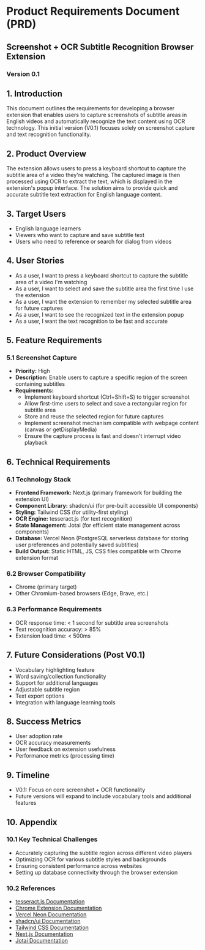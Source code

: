 # Product Requirements Document (PRD)
## Screenshot + OCR Subtitle Recognition Browser Extension
### Version 0.1

## 1. Introduction
This document outlines the requirements for developing a browser extension that enables users to capture screenshots of subtitle areas in English videos and automatically recognize the text content using OCR technology. This initial version (V0.1) focuses solely on screenshot capture and text recognition functionality.

## 2. Product Overview
The extension allows users to press a keyboard shortcut to capture the subtitle area of a video they're watching. The captured image is then processed using OCR to extract the text, which is displayed in the extension's popup interface. The solution aims to provide quick and accurate subtitle text extraction for English language content.

## 3. Target Users
- English language learners
- Viewers who want to capture and save subtitle text
- Users who need to reference or search for dialog from videos

## 4. User Stories
- As a user, I want to press a keyboard shortcut to capture the subtitle area of a video I'm watching
- As a user, I want to select and save the subtitle area the first time I use the extension
- As a user, I want the extension to remember my selected subtitle area for future captures
- As a user, I want to see the recognized text in the extension popup
- As a user, I want the text recognition to be fast and accurate

## 5. Feature Requirements

### 5.1 Screenshot Capture
- **Priority:** High
- **Description:** Enable users to capture a specific region of the screen containing subtitles
- **Requirements:**
  - Implement keyboard shortcut (Ctrl+Shift+S) to trigger screenshot
  - Allow first-time users to select and save a rectangular region for subtitle area
  - Store and reuse the selected region for future captures
  - Implement screenshot mechanism compatible with webpage content (canvas or getDisplayMedia)
  - Ensure the capture process is fast and doesn't interrupt video playback

<!-- ### 5.2 OCR Text Recognition
- **Priority:** High
- **Description:** Process the captured image to extract subtitle text
- **Requirements:**
  - Integrate tesseract.js OCR engine
  - Configure OCR for English language detection only (lang = 'eng')
  - Optimize OCR settings for subtitle text recognition
  - Process the image and extract text within 1 second
  - Achieve text recognition accuracy above 85%

### 5.3 Extension Popup Interface
- **Priority:** Medium
- **Description:** Provide a simple interface to trigger the capture and display results
- **Requirements:**
  - Create a button to manually trigger screenshot + OCR process
  - Display the recognized text in a clean, readable format
  - Provide basic instructions for first-time users
  - Design a simple, intuitive UI using Tailwind CSS and Shadcn UI -->

## 6. Technical Requirements

### 6.1 Technology Stack
- **Frontend Framework:** Next.js (primary framework for building the extension UI)
- **Component Library:** shadcn/ui (for pre-built accessible UI components)
- **Styling:** Tailwind CSS (for utility-first styling)
- **OCR Engine:** tesseract.js (for text recognition)
- **State Management:** Jotai (for efficient state management across components)
- **Database:** Vercel Neon (PostgreSQL serverless database for storing user preferences and potentially saved subtitles)
- **Build Output:** Static HTML, JS, CSS files compatible with Chrome extension format

### 6.2 Browser Compatibility
- Chrome (primary target)
- Other Chromium-based browsers (Edge, Brave, etc.)

### 6.3 Performance Requirements
- OCR response time: < 1 second for subtitle area screenshots
- Text recognition accuracy: > 85%
- Extension load time: < 500ms

## 7. Future Considerations (Post V0.1)
- Vocabulary highlighting feature
- Word saving/collection functionality
- Support for additional languages
- Adjustable subtitle region
- Text export options
- Integration with language learning tools

## 8. Success Metrics
- User adoption rate
- OCR accuracy measurements
- User feedback on extension usefulness
- Performance metrics (processing time)

## 9. Timeline
- V0.1: Focus on core screenshot + OCR functionality
- Future versions will expand to include vocabulary tools and additional features

## 10. Appendix
### 10.1 Key Technical Challenges
- Accurately capturing the subtitle region across different video players
- Optimizing OCR for various subtitle styles and backgrounds
- Ensuring consistent performance across websites
- Setting up database connectivity through the browser extension

### 10.2 References
- [tesseract.js Documentation](https://github.com/naptha/tesseract.js)
- [Chrome Extension Documentation](https://developer.chrome.com/docs/extensions/)
- [Vercel Neon Documentation](https://neon.tech/docs/introduction)
- [shadcn/ui Documentation](https://ui.shadcn.com)
- [Tailwind CSS Documentation](https://tailwindcss.com/docs)
- [Next.js Documentation](https://nextjs.org/docs)
- [Jotai Documentation](https://jotai.org/docs/introduction) 